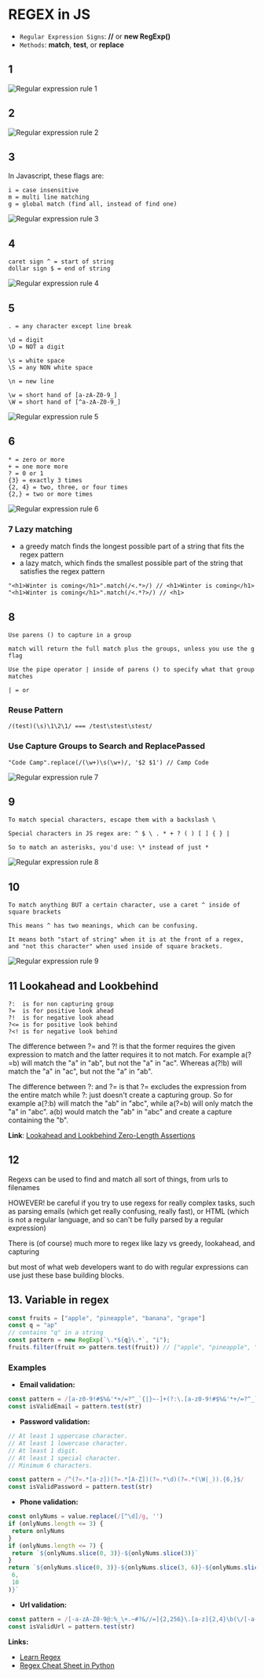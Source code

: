 # REGEX in JS

- `Regular Expression Signs`: **//** or **new RegExp()**
- `Methods`: **match**, **test**, or **replace**

## 1
![Regular expression rule 1](./img/regex1.png)

## 2
![Regular expression rule 2](./img/regex2.png)

## 3
In Javascript, these flags are:
```
i = case insensitive
m = multi line matching
g = global match (find all, instead of find one)
```

![Regular expression rule 3](./img/regex3.png)

## 4
```
caret sign ^ = start of string
dollar sign $ = end of string
```

![Regular expression rule 4](./img/regex4.png)

## 5
```
. = any character except line break

\d = digit
\D = NOT a digit

\s = white space
\S = any NON white space

\n = new line

\w = short hand of [a-zA-Z0-9_]
\W = short hand of [^a-zA-Z0-9_]
```

![Regular expression rule 5](./img/regex5.png)

## 6
```
* = zero or more
+ = one more more 
? = 0 or 1 
{3} = exactly 3 times 
{2, 4} = two, three, or four times 
{2,} = two or more times
```

![Regular expression rule 6](./img/regex6.png)

### 7 Lazy matching

- a greedy match finds the longest possible part of a string that fits the regex pattern
- a lazy match, which finds the smallest possible part of the string that satisfies the regex pattern

```
"<h1>Winter is coming</h1>".match(/<.*>/) // <h1>Winter is coming</h1>
"<h1>Winter is coming</h1>".match(/<.*?>/) // <h1>
```

## 8
```
Use parens () to capture in a group

match will return the full match plus the groups, unless you use the g flag

Use the pipe operator | inside of parens () to specify what that group matches

| = or
```

### Reuse Pattern
```
/(test)(\s)\1\2\1/ === /test\stest\stest/
```

### Use Capture Groups to Search and ReplacePassed

```
"Code Camp".replace(/(\w+)\s(\w+)/, '$2 $1') // Camp Code
```

![Regular expression rule 7](./img/regex7.png)

## 9
```
To match special characters, escape them with a backslash \

Special characters in JS regex are: ^ $ \ . * + ? ( ) [ ] { } |

So to match an asterisks, you'd use: \* instead of just *
```

![Regular expression rule 8](./img/regex8.png)

## 10
```
To match anything BUT a certain character, use a caret ^ inside of square brackets

This means ^ has two meanings, which can be confusing.

It means both "start of string" when it is at the front of a regex, and "not this character" when used inside of square brackets.
```

![Regular expression rule 9](./img/regex9.png)

## 11 Lookahead and Lookbehind

```
?:  is for non capturing group
?=  is for positive look ahead
?!  is for negative look ahead
?<= is for positive look behind
?<! is for negative look behind
```

The difference between ?= and ?! is that the former requires the given expression to match and the latter requires it to not match. For example a(?=b) will match the "a" in "ab", but not the "a" in "ac". Whereas a(?!b) will match the "a" in "ac", but not the "a" in "ab".

The difference between ?: and ?= is that ?= excludes the expression from the entire match while ?: just doesn't create a capturing group. So for example a(?:b) will match the "ab" in "abc", while a(?=b) will only match the "a" in "abc". a(b) would match the "ab" in "abc" and create a capture containing the "b".

**Link**: [Lookahead and Lookbehind Zero-Length Assertions](http://www.regular-expressions.info/lookaround.html)

## 12
Regexs can be used to find and match all sort of things, from urls to filenames

HOWEVER! be careful if you try to use regexs for really complex tasks, such as parsing emails (which get really confusing, really fast), or HTML (which is not a regular language, and so can't be fully parsed by a regular expression)

There is (of course) much more to regex like lazy vs greedy, lookahead, and capturing

but most of what web developers want to do with regular expressions can use just these base building blocks.

## 13. Variable in regex

```js
const fruits = ["apple", "pineapple", "banana", "grape"]
const q = "ap"
// contains "q" in a string
const pattern = new RegExp(`\.*${q}\.*`, "i");
fruits.filter(fruit => pattern.test(fruit)) // ["apple", "pineapple", "grape"]
```

### Examples

- **Email validation:**
```js
const pattern = /[a-z0-9!#$%&'*+/=?^_`{|}~-]+(?:\.[a-z0-9!#$%&'*+/=?^_`{|}~-]+)*@(?:[a-z0-9](?:[a-z0-9-]*[a-z0-9])?\.)+[a-z0-9](?:[a-z0-9-]*[a-z0-9])?/
const isValidEmail = pattern.test(str)
```

- **Password validation:**
```js
// At least 1 uppercase character.
// At least 1 lowercase character.
// At least 1 digit.
// At least 1 special character.
// Minimum 6 characters.

const pattern = /^(?=.*[a-z])(?=.*[A-Z])(?=.*\d)(?=.*(\W|_)).{6,}$/
const isValidPassword = pattern.test(str)
```

- **Phone validation:**
```js
const onlyNums = value.replace(/[^\d]/g, '')
if (onlyNums.length <= 3) {
 return onlyNums
}
if (onlyNums.length <= 7) {
 return `${onlyNums.slice(0, 3)}-${onlyNums.slice(3)}`
}
return `${onlyNums.slice(0, 3)}-${onlyNums.slice(3, 6)}-${onlyNums.slice(
 6,
 10
)}`
```

- **Url validation:**
```js
const pattern = /[-a-zA-Z0-9@:%_\+.~#?&//=]{2,256}\.[a-z]{2,4}\b(\/[-a-zA-Z0-9@:%_\+.~#?&//=]*)?/gi
const isValidUrl = pattern.test(str)
```




**Links:**
- [Learn Regex](https://github.com/ziishaned/learn-regex)
- [Regex Cheat Sheet in Python](https://www.dataquest.io/blog/regex-cheatsheet/)
